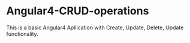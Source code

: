 # Angular4-CRUD-operations
This is a basic Angular4 Apllication with Create, Update, Delete, Update functionality. 
